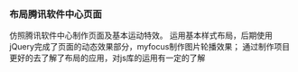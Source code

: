 ### 布局腾讯软件中心页面
仿照腾讯软件中心制作页面及基本运动特效。
运用基本样式布局，后期使用jQuery完成了页面的动态效果部分，myfocus制作图片轮播效果；
通过制作项目更好的去了解了布局的应用，对js库的运用有一定的了解

